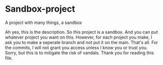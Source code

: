 # Sandbox-project
A project with many things, a sandbox

Ah yes, this is the description. So this project is a sandbox. And you can put whatever project you want on this.
However, for each project you make, I ask you to make a seperate branch and not put it on the main. That's all.
For the commits, I will not grant you access unless I know you or trust you. Sorry, but this is to mitigate the 
risk of vandals. Thank you for reading this file.

